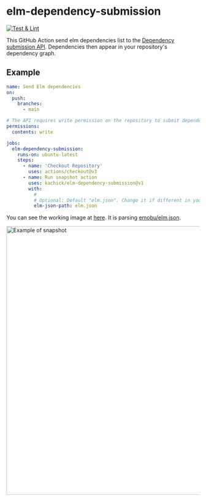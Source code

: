 # elm-dependency-submission

[![Test & Lint](https://github.com/kachick/elm-dependency-submission/actions/workflows/ci.yml/badge.svg?branch=main)](https://github.com/kachick/elm-dependency-submission/actions/workflows/ci.yml)

This GitHub Action send elm dependencies list to the [Dependency submission API](https://docs.github.com/en/code-security/supply-chain-security/understanding-your-software-supply-chain/using-the-dependency-submission-api). Dependencies then appear in your repository's dependency graph.

## Example

```yaml
name: Send Elm dependencies
on:
  push:
    branches:
      - main

# The API requires write permission on the repository to submit dependencies
permissions:
  contents: write

jobs:
  elm-dependency-submission:
    runs-on: ubuntu-latest
    steps:
      - name: 'Checkout Repository'
        uses: actions/checkout@v3
      - name: Run snapshot action
        uses: kachick/elm-dependency-submission@v1
        with:
          #
          # Optional: Default "elm.json". Change it if different in your repository
          elm-json-path: elm.json
```

You can see the working image at [here](https://github.com/kachick/elm-dependency-submission/network/dependencies). It is parsing [emobu/elm.json](https://github.com/mobu-of-the-world/emobu/blob/main/elm.json).

<img src="./assets/snapshot.png?raw=true" alt="Example of snapshot" width=700>
